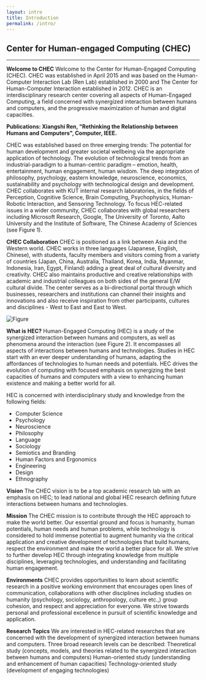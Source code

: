 ```yaml
---
layout: intro
title: Introduction
permalink: /intro/
---
```



## Center for Human-engaged Computing (CHEC)

---

**Welcome to CHEC**
Welcome to the Center for Human-Engaged Computing (CHEC).  CHEC was established in April 2015 and was based on the Human-Computer Interaction Lab (Ren Lab) established in 2000 and The Center for Human-Computer Interaction established in 2012.  CHEC is an interdisciplinary research center covering all aspects of Human-Engaged Computing, a field concerned with synergized interaction between humans and computers, and the progressive maximization of human and digital capacities. 
 
**Publications: Xiangshi Ren, "Rethinking the Relationship between Humans and Computers", Computer, IEEE.​**
 
CHEC was established based on three emerging trends:
The potential for human development and greater societal wellbeing via the appropriate application of technology.
The evolution of technological trends from an industrial-paradigm to a human-centric paradigm – emotion, health, entertainment, human engagement, human wisdom.
The deep integration of philosophy, psychology, eastern knowledge, neuroscience, economics, sustainability and psychology with technological design and development.
CHEC collaborates with KUT internal research laboratories, in the fields of Perception, Cognitive Science, Brain Computing, Psychophysics, Human-Robotic Interaction, and Sensoring Technology.  To focus HEC-related issues in a wider community, CHEC collaborates with global researchers including Microsoft Research, Google, The University of Toronto, Aalto University and the Institute of Software, The Chinese Academy of Sciences (see Figure 1).

**CHEC Collaboration**
CHEC is positioned as a link between Asia and the Western world.  CHEC works in three languages (Japanese, English, Chinese), with students, faculty members and visitors coming from a variety of countries (Japan, China, Australia, Thailand, Korea, India, Myanmar, Indonesia, Iran, Egypt, Finland) adding a great deal of cultural diversity and creativity.  CHEC also maintains productive and creative relationships with academic and industrial colleagues on both sides of the general E/W cultural divide.  The center serves as a bi-directional portal through which businesses, researchers and institutions can channel their insights and innovations and also receive inspiration from other participants, cultures and disciplines - West to East and East to West.

![Figure](https://farm1.staticflickr.com/832/41526360894_47cc5e11e1_b.jpg)
 
**What is HEC?**
Human-Engaged Computing (HEC) is a study of the synergized interaction between humans and computers, as well as phenomena around the interaction (see Figure 2).  It encompasses all aspects of interactions between humans and technologies. Studies in HEC start with an ever deeper understanding of humans, adapting the affordances of technologies to human needs and potentials. HEC drives the evolution of computing with focused emphasis on synergizing the best capacities of humans and computers with a view to enhancing human existence and making a better world for all.

HEC is concerned with interdisciplinary study and knowledge from the following fields:

* Computer Science
* Psychology
* Neuroscience
* Philosophy
* Language
* Sociology
* Semiotics and Branding
* Human Factors and Ergonomics
* Engineering
* Design
* Ethnography

**Vision**
The CHEC vision is to be a top academic research lab with an emphasis on HEC; to lead national and global HEC research defining future interactions between humans and technologies. 
 
**Mission**
The CHEC mission is to contribute through the HEC approach to make the world better.  Our essential ground and focus is humanity, human potentials, human needs and human problems, while technology is considered to hold immense potential to augment humanity via the critical application and creative development of technologies that build humans, respect the environment and make the world a better place for all. We strive to further develop HEC through integrating knowledge from multiple disciplines, leveraging technologies, and understanding and facilitating human engagement.
 
**Environments**
CHEC provides opportunities to learn about scientific research in a positive working environment that encourages open lines of communication, collaborations with other disciplines including studies on humanity (psychology, sociology, anthropology, culture etc.,) group cohesion, and respect and appreciation for everyone. We strive towards personal and professional excellence in pursuit of scientific knowledge and application.
 
**Research Topics**
We are interested in HEC-related researches that are concerned with the development of synergized interaction between humans and computers.  Three broad research levels can be described:
Theoretical study (concepts, models, and theories related to the synergized interaction between humans and computers)
Human-oriented study (understanding and enhancement of human capacities)
Technology-oriented study (development of engaging technologies)
